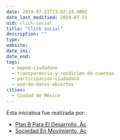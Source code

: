 ```yaml
---
date: 2019-07-21T23:02:24.000Z
date_last_modified: 2019-07-21
uid: click-social
title: "Click Social"
description: ""
type: 
website: 
date_ini: 
date_end: 
tags:
  - mapeo-ciudadano
  - transparencia-y-rendicion-de-cuentas
  - participación-ciudadana
  - uso-de-datos-abiertos
cities: 
  - Ciudad de México
---
```


Esta iniciativa fue realizada por:

- [Plan B Para El Desarrollo, Ac](/i/plan-b-para-el-desarrollo-ac.html)
- [Sociedad En Movimiento, Ac](/i/sociedad-en-movimiento-ac.html)
